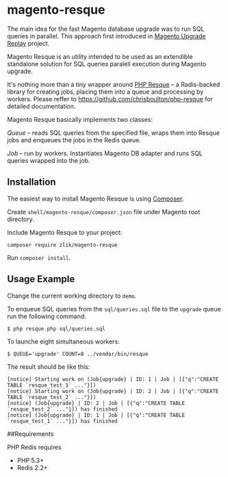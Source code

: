 # magento-resque

The main idea for the fast Magento database upgrade was to run SQL queries in parallel. This approach first introduced in [Magento Upgrade Replay](https://github.com/magento-ecg/magento-upgrade-replay) project.

Magento Resque is an utility intended to be used as an extendible standalone solution for SQL queries paralell execution during Magento upgrade.

It's nothing more than a tiny wrapper around [PHP Resque](https://github.com/chrisboulton/php-resque) – a Radis-backed library for creating jobs, placing them into a queue and processing by workers. Please reffer to https://github.com/chrisboulton/php-resque for detailed documentation.

Magento Resque basically implements two classes:

*Queue* – reads SQL queries from the specified file, wraps them into Resque jobs and enqueues the jobs in the Redis queue.

*Job* – run by workers. Instantiates Magento DB adapter and runs SQL queries wrapped into the job.

## Installation

The easiest way to install Magento Resque is using [Composer](http://getcomposer.org/).

Create `shell/magento-resque/composer.json` file under Magento root directory.

Include Magento Resque to your project:

```
composer require zlik/magento-resque
```
Run `composer install`.

## Usage Example

Change the current working directory to `demo`.

To enqueue SQL queries from the `sql/queries.sql` file to the `upgrade` queue run the following command:
```
$ php resque.php sql/queries.sql
```
To launche eight simultaneous workers:
```
$ QUEUE='upgrade' COUNT=8 ../vendor/bin/resque
```
The result should be like this:
```
[notice] Starting work on (Job{upgrade} | ID: 1 | Job | [{"q":"CREATE TABLE `resque_test_1` ..."}])
[notice] Starting work on (Job{upgrade} | ID: 2 | Job | [{"q":"CREATE TABLE `resque_test_2` ..."}])
[notice] (Job{upgrade} | ID: 2 | Job | [{"q":"CREATE TABLE `resque_test_2` ..."}]) has finished
[notice] (Job{upgrade} | ID: 1 | Job | [{"q":"CREATE TABLE `resque_test_1` ..."}]) has finished

```

##Requirements

PHP Redis requires

* PHP 5.3+
* Redis 2.2+
